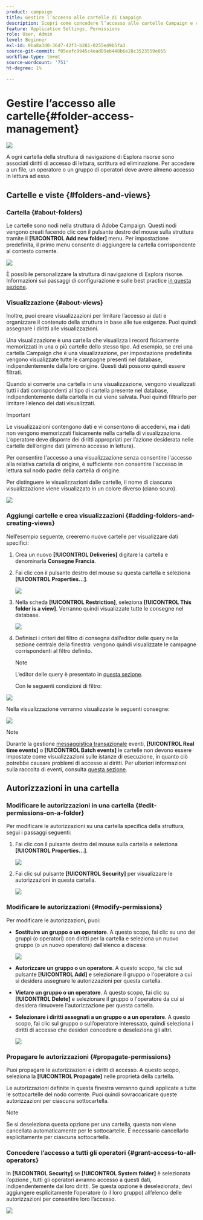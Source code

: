 ```yaml
---
product: campaign
title: Gestire l’accesso alle cartelle di Campaign
description: Scopri come concedere l’accesso alle cartelle Campaign e creare visualizzazioni
feature: Application Settings, Permissions
role: User, Admin
level: Beginner
exl-id: 0ba8a3d0-36d7-42f3-b281-0255e49b5fa3
source-git-commit: f05eefc9945c4ead89eb448b6e28c3523559e055
workflow-type: tm+mt
source-wordcount: '751'
ht-degree: 1%

---
```


# Gestire l’accesso alle cartelle{#folder-access-management}

![](../../assets/common.svg)

A ogni cartella della struttura di navigazione di Esplora risorse sono associati diritti di accesso di lettura, scrittura ed eliminazione. Per accedere a un file, un operatore o un gruppo di operatori deve avere almeno accesso in lettura ad esso.

## Cartelle e viste {#folders-and-views}

### Cartella {#about-folders}

Le cartelle sono nodi nella struttura di Adobe Campaign. Questi nodi vengono creati facendo clic con il pulsante destro del mouse sulla struttura tramite il **[!UICONTROL Add new folder]** menu. Per impostazione predefinita, il primo menu consente di aggiungere la cartella corrispondente al contesto corrente.

![](assets/s_ncs_user_add_folder_in_tree.png)

È possibile personalizzare la struttura di navigazione di Esplora risorse. Informazioni sui passaggi di configurazione e sulle best practice [in questa sezione](adobe-campaign-workspace.md).

### Visualizzazione {#about-views}

Inoltre, puoi creare visualizzazioni per limitare l’accesso ai dati e organizzare il contenuto della struttura in base alle tue esigenze. Puoi quindi assegnare i diritti alle visualizzazioni.

Una visualizzazione è una cartella che visualizza i record fisicamente memorizzati in una o più cartelle dello stesso tipo. Ad esempio, se crei una cartella Campaign che è una visualizzazione, per impostazione predefinita vengono visualizzate tutte le campagne presenti nel database, indipendentemente dalla loro origine. Questi dati possono quindi essere filtrati.

Quando si converte una cartella in una visualizzazione, vengono visualizzati tutti i dati corrispondenti al tipo di cartella presente nel database, indipendentemente dalla cartella in cui viene salvata. Puoi quindi filtrarlo per limitare l’elenco dei dati visualizzati.

>[!IMPORTANT]
>
>Le visualizzazioni contengono dati e vi consentono di accedervi, ma i dati non vengono memorizzati fisicamente nella cartella di visualizzazione. L’operatore deve disporre dei diritti appropriati per l’azione desiderata nelle cartelle dell’origine dati (almeno accesso in lettura).
>
>Per consentire l&#39;accesso a una visualizzazione senza consentire l&#39;accesso alla relativa cartella di origine, è sufficiente non consentire l&#39;accesso in lettura sul nodo padre della cartella di origine.

Per distinguere le visualizzazioni dalle cartelle, il nome di ciascuna visualizzazione viene visualizzato in un colore diverso (ciano scuro).

![](assets/s_ncs_user_view_name_color.png)

### Aggiungi cartelle e crea visualizzazioni {#adding-folders-and-creating-views}

Nell’esempio seguente, creeremo nuove cartelle per visualizzare dati specifici:

1. Crea un nuovo **[!UICONTROL Deliveries]** digitare la cartella e denominarla **Consegne Francia**.
1. Fai clic con il pulsante destro del mouse su questa cartella e seleziona **[!UICONTROL Properties...]**.

   ![](assets/s_ncs_user_add_folder_exple.png)

1. Nella scheda **[!UICONTROL Restriction]**, seleziona **[!UICONTROL This folder is a view]**. Verranno quindi visualizzate tutte le consegne nel database.

   ![](assets/s_ncs_user_add_folder_exple01.png)

1. Definisci i criteri del filtro di consegna dall’editor delle query nella sezione centrale della finestra: vengono quindi visualizzate le campagne corrispondenti al filtro definito.

   >[!NOTE]
   >
   >L’editor delle query è presentato in [questa sezione](../../platform/using/about-queries-in-campaign.md).

   Con le seguenti condizioni di filtro:

![](assets/s_ncs_user_add_folder_exple00.png)

Nella visualizzazione verranno visualizzate le seguenti consegne:

![](assets/s_ncs_user_add_folder_exple02.png)

>[!NOTE]
>
>Durante la gestione [messaggistica transazionale](../../message-center/using/about-transactional-messaging.md) eventi, **[!UICONTROL Real time events]** o **[!UICONTROL Batch events]** le cartelle non devono essere impostate come visualizzazioni sulle istanze di esecuzione, in quanto ciò potrebbe causare problemi di accesso ai diritti. Per ulteriori informazioni sulla raccolta di eventi, consulta [questa sezione](../../message-center/using/about-event-processing.md#event-collection).

## Autorizzazioni in una cartella

### Modificare le autorizzazioni in una cartella {#edit-permissions-on-a-folder}

Per modificare le autorizzazioni su una cartella specifica della struttura, segui i passaggi seguenti:

1. Fai clic con il pulsante destro del mouse sulla cartella e seleziona **[!UICONTROL Properties...]**.

   ![](assets/s_ncs_user_folder_properties.png)

1. Fai clic sul pulsante **[!UICONTROL Security]** per visualizzare le autorizzazioni in questa cartella.

   ![](assets/s_ncs_user_folder_properties_security.png)

### Modificare le autorizzazioni {#modify-permissions}

Per modificare le autorizzazioni, puoi:

* **Sostituire un gruppo o un operatore**. A questo scopo, fai clic su uno dei gruppi (o operatori) con diritti per la cartella e seleziona un nuovo gruppo (o un nuovo operatore) dall’elenco a discesa:

   ![](assets/s_ncs_user_folder_properties_security02.png)

* **Autorizzare un gruppo o un operatore**. A questo scopo, fai clic sul pulsante **[!UICONTROL Add]** e selezionare il gruppo o l&#39;operatore a cui si desidera assegnare le autorizzazioni per questa cartella.
* **Vietare un gruppo o un operatore**. A questo scopo, fai clic su **[!UICONTROL Delete]** e selezionare il gruppo o l&#39;operatore da cui si desidera rimuovere l&#39;autorizzazione per questa cartella.
* **Selezionare i diritti assegnati a un gruppo o a un operatore**. A questo scopo, fai clic sul gruppo o sull’operatore interessato, quindi seleziona i diritti di accesso che desideri concedere e deseleziona gli altri.

   ![](assets/s_ncs_user_folder_properties_security03.png)

### Propagare le autorizzazioni {#propagate-permissions}

Puoi propagare le autorizzazioni e i diritti di accesso. A questo scopo, seleziona la **[!UICONTROL Propagate]** nelle proprietà della cartella.

Le autorizzazioni definite in questa finestra verranno quindi applicate a tutte le sottocartelle del nodo corrente. Puoi quindi sovraccaricare queste autorizzazioni per ciascuna sottocartella.

>[!NOTE]
>
>Se si deseleziona questa opzione per una cartella, questa non viene cancellata automaticamente per le sottocartelle. È necessario cancellarlo esplicitamente per ciascuna sottocartella.

### Concedere l’accesso a tutti gli operatori {#grant-access-to-all-operators}

In **[!UICONTROL Security]** se **[!UICONTROL System folder]** è selezionata l’opzione , tutti gli operatori avranno accesso a questi dati, indipendentemente dai loro diritti. Se questa opzione è deselezionata, devi aggiungere esplicitamente l’operatore (o il loro gruppo) all’elenco delle autorizzazioni per consentire loro l’accesso.

![](assets/s_ncs_user_folder_properties_security03b.png)
